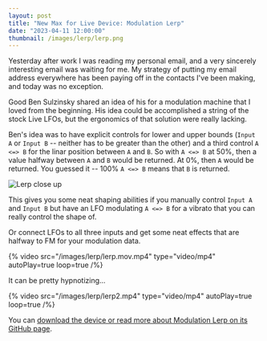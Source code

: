 ```yaml
---
layout: post
title: "New Max for Live Device: Modulation Lerp"
date: "2023-04-11 12:00:00"
thumbnail: /images/lerp/lerp.png
---
```


Yesterday after work I was reading my personal email, and a very sincerely
interesting email was waiting for me. My strategy of putting my email address
everywhere has been paying off in the contacts I've been making, and today was
no exception.

Good Ben Sulzinsky shared an idea of his for a modulation machine that I loved
from the beginning. His idea could be accomplished a string of the stock Live
LFOs, but the ergonomics of that solution were really lacking.

Ben's idea was to have explicit controls for lower and upper bounds (`Input A` or
`Input B` -- neither has to be greater than the other) and a third control `A <=> B` for
the linar position between `A` and `B`. So with `A <=> B` at 50%, then a
value halfway between `A` and `B` would be returned. At 0%, then `A` would be
returned. You guessed it -- 100% `A <=> B` means that `B` is returned.

![Lerp close up](/images/lerp/lerp.png)

This gives you some neat shaping abilities if you manually control `Input A` and
`Input B` but have an LFO modulating `A <=> B` for a vibrato that you can really
control the shape of.

Or connect LFOs to all three inputs and get some neat effects that are halfway
to FM for your modulation data.

{% video src="/images/lerp/lerp.mov.mp4" type="video/mp4" autoPlay=true loop=true /%}

It can be pretty hypnotizing...

{% video src="/images/lerp/lerp2.mp4" type="video/mp4" autoPlay=true loop=true /%}

You can [download the device or read more about Modulation Lerp on its GitHub page](https://github.com/zsteinkamp/m4l-Modulation-Lerp).
